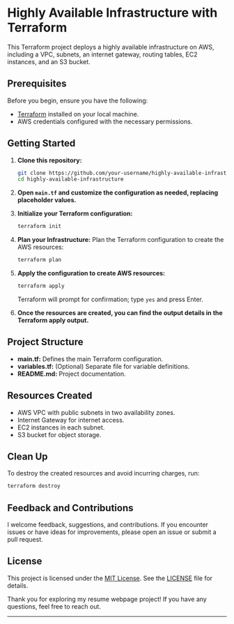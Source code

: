 # Highly Available Infrastructure with Terraform

This Terraform project deploys a highly available infrastructure on AWS, including a VPC, subnets, an internet gateway, routing tables, EC2 instances, and an S3 bucket.

## Prerequisites

Before you begin, ensure you have the following:

- [Terraform](https://www.terraform.io/downloads.html) installed on your local machine.
- AWS credentials configured with the necessary permissions.

## Getting Started

1. **Clone this repository:**

    ```bash
    git clone https://github.com/your-username/highly-available-infrastructure.git
    cd highly-available-infrastructure
    ```

2. **Open `main.tf` and customize the configuration as needed, replacing placeholder values.**

3. **Initialize your Terraform configuration:**

    ```bash
    terraform init
    ```
4. **Plan your Infrastructure:**
   Plan the Terraform configuration to create the AWS resources:
   ```bash
   terraform plan
   ```
   
5. **Apply the configuration to create AWS resources:**

    ```bash
    terraform apply
    ```

    Terraform will prompt for confirmation; type `yes` and press Enter.

5. **Once the resources are created, you can find the output details in the Terraform apply output.**

## Project Structure

- **main.tf:** Defines the main Terraform configuration.
- **variables.tf:** (Optional) Separate file for variable definitions.
- **README.md:** Project documentation.

## Resources Created

- AWS VPC with public subnets in two availability zones.
- Internet Gateway for internet access.
- EC2 instances in each subnet.
- S3 bucket for object storage.

## Clean Up

To destroy the created resources and avoid incurring charges, run:

```bash
terraform destroy
```

## Feedback and Contributions

I welcome feedback, suggestions, and contributions. If you encounter issues or have ideas for improvements, please open an issue or submit a pull request.

## License

This project is licensed under the [MIT License](LICENSE). See the [LICENSE](LICENSE) file for details.

Thank you for exploring my resume webpage project! If you have any questions, feel free to reach out.

---

